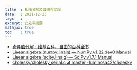 ```yaml
---
title  : 矩阵分解及其编程实现
date   : 2021-12-23
tags   : 
excerpt: 此处写摘要
mathjax: true
toc    : true
---
```




- [奇异值分解 - 维基百科，自由的百科全书](https://zh.wikipedia.org/wiki/%E5%A5%87%E5%BC%82%E5%80%BC%E5%88%86%E8%A7%A3)
- [Linear algebra (numpy.linalg) — NumPy v1.22.dev0 Manual](https://numpy.org/devdocs/reference/routines.linalg.html)
- [Linear algebra (scipy.linalg) — SciPy v1.7.1 Manual](https://docs.scipy.org/doc/scipy/reference/linalg.html)
- [cholesky/cholesky_serial.c at master · luminosa42/cholesky](https://github.com/luminosa42/cholesky/blob/master/cholesky_serial.c)

